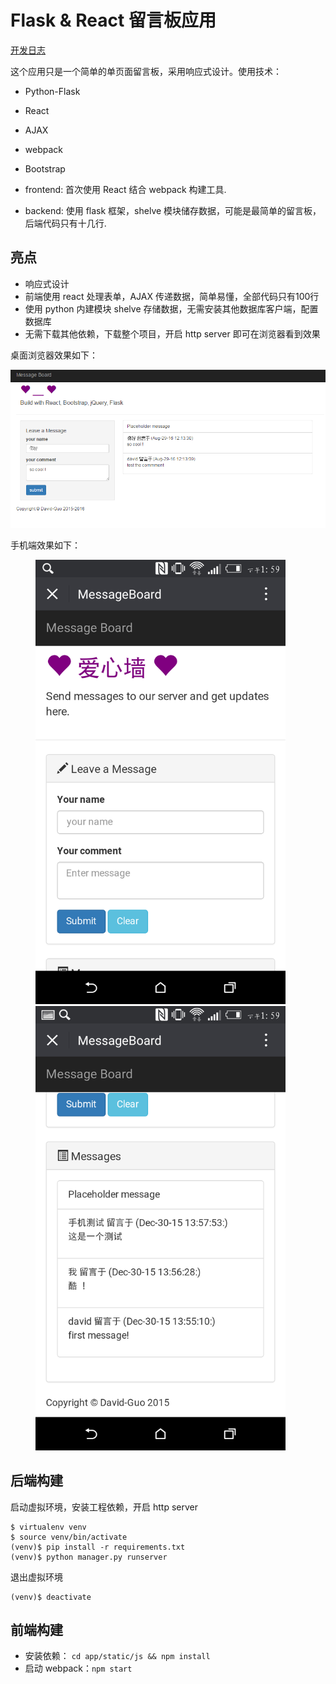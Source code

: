 # Flask & React 留言板应用

[开发日志](./buildlog.md)

这个应用只是一个简单的单页面留言板，采用响应式设计。使用技术：

* Python-Flask
* React
* AJAX
* webpack
* Bootstrap

* frontend: 首次使用 React 结合 webpack 构建工具.
* backend: 使用 flask 框架，shelve 模块储存数据，可能是最简单的留言板，后端代码只有十几行.

## 亮点

* 响应式设计
* 前端使用 react 处理表单，AJAX 传递数据，简单易懂，全部代码只有100行
* 使用 python 内建模块 shelve 存储数据，无需安装其他数据库客户端，配置数据库
* 无需下载其他依赖，下载整个项目，开启 http server 即可在浏览器看到效果

桌面浏览器效果如下：

![](./picture/1.png)

手机端效果如下：

<p>
<figure class="half">
    <img src="./picture/2.png" width="400">
    <img src="./picture/3.png" width="400">
</figure>
</p>

## 后端构建

启动虚拟环境，安装工程依赖，开启 http server

```shell
$ virtualenv venv
$ source venv/bin/activate
(venv)$ pip install -r requirements.txt
(venv)$ python manager.py runserver
``````

退出虚拟环境

```shell
(venv)$ deactivate
``````

## 前端构建

* 安装依赖： `cd app/static/js && npm install`
* 启动 webpack：`npm start`